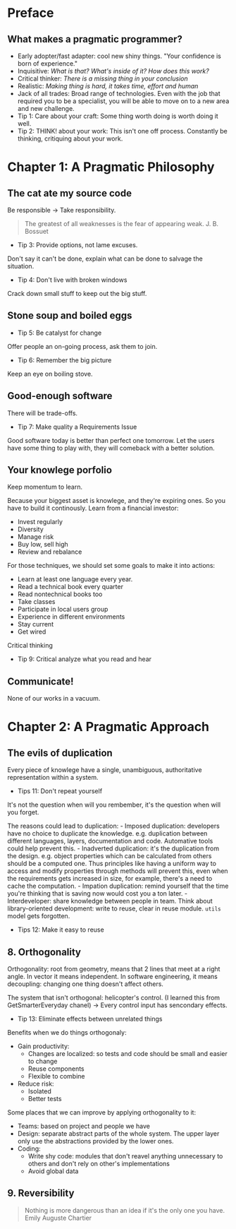 # Preface

## What makes a pragmatic programmer?
- Early adopter/fast adapter: cool new shiny things. "Your confidence is born of experience."
- Inquisitive: _What is that?_ _What's inside of it?_ _How does this work?_
- Critical thinker: _There is a missing thing in your conclusion_
- Realistic: _Making thing is hard, it takes time, effort and human_
- Jack of all trades: Broad range of technologies. Even with the job that required you to be a specialist, you will be able to move on to a new area and new challenge.
- Tip 1: Care about your craft: Some thing worth doing is worth doing it well.
- Tip 2: THINK! about your work: This isn't one off process. Constantly be thinking, critiquing about your work.

# Chapter 1: A Pragmatic Philosophy

## The cat ate my source code
Be responsible -> Take responsibility.

>The greatest of all weaknesses is the fear of appearing weak.
>J. B. Bossuet

- Tip 3: Provide options, not lame excuses.

Don't say it can't be done, explain what can be done to salvage the situation.

- Tip 4: Don't live with broken windows

Crack down small stuff to keep out the big stuff.

## Stone soup and boiled eggs

- Tip 5: Be catalyst for change

Offer people an on-going process, ask them to join.

- Tip 6: Remember the big picture

Keep an eye on boiling stove.

## Good-enough software
There will be trade-offs.

- Tip 7: Make quality a Requirements Issue

Good software today is better than perfect one tomorrow. Let the users have some thing to play with, they will comeback with a better solution.

## Your knowlege porfolio
Keep momentum to learn.

Because your biggest asset is knowlege, and they're expiring ones. So you have to build it continously. Learn from a financial investor:

- Invest regularly
- Diversity
- Manage risk
- Buy low, sell high
- Review and rebalance

For those techniques, we should set some goals to make it into actions:

- Learn at least one language every year.
- Read a technical book every quarter
- Read nontechnical books too
- Take classes
- Participate in local users group
- Experience in different environments
- Stay current
- Get wired

Critical thinking

- Tip 9: Critical analyze what you read and hear

## Communicate!
None of our works in a vacuum.

# Chapter 2: A Pragmatic Approach

## The evils of duplication

Every piece of knowlege have a single, unambiguous, authoritative representation within a system.

- Tips 11: Don't repeat yourself

It's not the question when will you rembember, it's the question when will you forget.

The reasons could lead to duplication:
    - Imposed duplication: developers have no choice to duplicate the knowledge. e.g. duplication between different languages, layers, documentation and code. Automative tools could help prevent this.
    - Inadverted duplication: it's the duplication from the design. e.g. object properties which can be calculated from others should be a computed one. Thus principles like having a uniform way to access and modify properties through methods will prevent this, even when the requirements gets increased in size, for example, there's a need to cache the computation.
    - Impation duplication: remind yourself that the time you're thinking that is saving now would cost you a ton later.
    - Interdeveloper: share knowledge between people in team. Think about library-oriented development: write to reuse, clear in reuse module. `utils` model gets forgotten.

- Tips 12: Make it easy to reuse

## 8. Orthogonality

Orthogonality: root from geometry, means that 2 lines that meet at a right angle. In vector it means independent. In software engineering, it means decoupling: changing one thing doesn't affect others.

The system that isn't orthogonal: helicopter's control. (I learned this from GetSmarterEveryday chanel) -> Every control input has sencondary effects.

- Tip 13: Eliminate effects between unrelated things

Benefits when we do things orthogonaly:
- Gain productivity: 
    - Changes are localized: so tests and code should be small and easier to change
    - Reuse components
    - Flexible to combine
- Reduce risk:
    - Isolated
    - Better tests

Some places that we can improve by applying orthogonality to it:

- Teams: based on project and people we have
- Design: separate abstract parts of the whole system. The upper layer only use the abstractions provided by the lower ones.
- Coding:
    - Write shy code: modules that don't reavel anything unnecessary to others and don't rely on other's implementations
    - Avoid global data

## 9. Reversibility

>Nothing is more dangerous than an idea if it's the only one you have.
> Emily Auguste Chartier



















